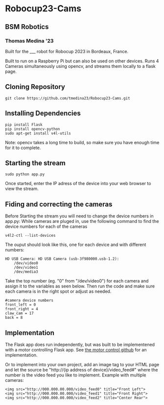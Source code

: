 # Robocup23-Cams
## BSM Robotics
### Thomas Medina '23

Built for the ___ robot for Robocup 2023 in Bordeaux, France.

Built to run on a Raspberry Pi but can also be used on other devices.
Runs 4 Cameras simultaneously using opencv, and streams them locally to a flask page.

## Cloning Repository

```
git clone https://github.com/tmedina23/Robocup23-Cams.git
```

## Installing Dependencies

```
pip install Flask
pip install opencv-python
sudo apt-get install v4l-utils
```
Note: opencv takes a long time to build, so make sure you have enough time for it to complete.

## Starting the stream

```
sudo python app.py
```
Once started, enter the IP adress of the device into your web browser to view the stream.

## Fiding and correcting the cameras

Before Starting the stream you will need to change the device numbers in app.py:
While cameras are pluged in, use the following command to find the device numbers for each of the cameras
```
v4l2-ctl --list-devices
```
The ouput should look like this, one for each device and with different numbers:
```
HD USB Camera: HD USB Camera (usb-3f980000.usb-1.2):
	/dev/video0
	/dev/video1
	/dev/media3
```
Take the top number (eg. "0" from "/dev/video0") for each camera and assign it to the variables as seen below. Then run the code and make sure each camera is in the right spot or adjust as needed.
```
#camera device numbers
front_left = 0
front_right = 4
claw_cam = 17
back = 8
```

## Implementation

The Flask app does run independently, but was built to be implementened with a motor controlling Flask app. See [the motor control github](https://github.com/vcoppo23/Robocup) for an implementation.

Or to implement into your own project, add an image tag to your HTML page and let the source be "http://{ip address of device}/video_feed#" where the number is the video feed you like to implement. Example with multiple cameras:
```
<img src="http://000.000.00.000/video_feed0" title="Front Left">
<img src="http://000.000.00.000/video_feed1" title="Front Right">
<img src="http://000.000.00.000/video_feed2" title="Center Rear">
```
